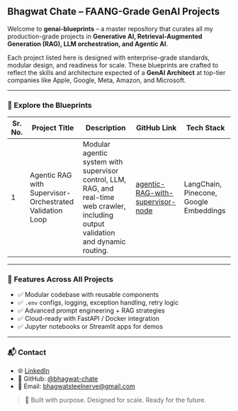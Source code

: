 ## Bhagwat Chate – FAANG-Grade GenAI Projects

Welcome to **genai-blueprints** – a master repository that curates all my production-grade projects in **Generative AI, Retrieval-Augmented Generation (RAG), LLM orchestration, and Agentic AI**.

Each project listed here is designed with enterprise-grade standards, modular design, and readiness for scale. These blueprints are crafted to reflect the skills and architecture expected of a **GenAI Architect** at top-tier companies like Apple, Google, Meta, Amazon, and Microsoft.

---

### 🔗 Explore the Blueprints

| Sr. No. | Project Title             | Description                                                              | GitHub Link                                          | Tech Stack                                           |
|-----------|-----------------------------|-----------------------------------------------------------------------------|--------------------------------------------------------|--------------------------------------------------------|
| 1         | Agentic RAG with Supervisor-Orchestrated Validation Loop               | Modular agentic system with supervisor control, LLM, RAG, and real-time web crawler, including output validation and dynamic routing.            | [agentic-RAG-with-supervisor-node](https://github.com/bhagwat-chate/agentic-RAG-with-supervisor-node)       | LangChain, Pinecone, Google Embeddings        |


---

### 🧩 Features Across All Projects

- ✅ Modular codebase with reusable components  
- ✅ `.env` configs, logging, exception handling, retry logic  
- ✅ Advanced prompt engineering + RAG strategies  
- ✅ Cloud-ready with FastAPI / Docker integration  
- ✅ Jupyter notebooks or Streamlit apps for demos  

---

### 📬 Contact

- 🌐 [LinkedIn](https://www.linkedin.com/in/aimlbhagwatchate/)  
- 🧰 GitHub: [@bhagwat-chate](https://github.com/bhagwat-chate)  
- 📧 Email: bhagwatsteelnerve@gmail.com

> 🚀 Built with purpose. Designed for scale. Ready for the future.

